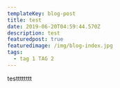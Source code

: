 ```yaml
---
templateKey: blog-post
title: test
date: 2019-06-20T04:59:44.570Z
description: test
featuredpost: true
featuredimage: /img/blog-index.jpg
tags:
  - tag 1 TAG 2
---
```

testttttttt
